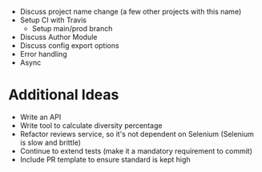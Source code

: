 - Discuss project name change (a few other projects with this name)
- Setup CI with Travis
    - Setup main/prod branch
- Discuss Author Module
- Discuss config export options
- Error handling
- Async

# Additional Ideas

- Write an API
- Write tool to calculate diversity percentage
- Refactor reviews service, so it's not dependent on Selenium (Selenium is slow and brittle)
- Continue to extend tests (make it a mandatory requirement to commit)
- Include PR template to ensure standard is kept high
